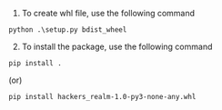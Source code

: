 1. To create whl file, use the following command
```
python .\setup.py bdist_wheel
```
2. To install the package, use the following command
```
pip install .
```

(or)

```
pip install hackers_realm-1.0-py3-none-any.whl
```